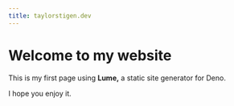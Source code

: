 ```yaml
---
title: taylorstigen.dev
---
```


# Welcome to my website

This is my first page using **Lume,** a static site generator for Deno.

I hope you enjoy it.
